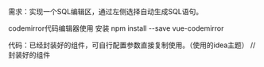 需求：实现一个SQL编辑区，通过左侧选择自动生成SQL语句。


codemirror代码编辑器使用
安装
npm install --save vue-codemirror

代码：已经封装好的组件，可自行配置参数直接复制使用。（使用的idea主题）
//封装好的组件
<template>
<div class="json-editor">
<textarea ref="textarea" />
</div>
</template>

<script>
	import CodeMirror from 'codemirror'
	import 'codemirror/lib/codemirror.css'
	import 'codemirror/mode/sql/sql.js'
	// 替换主题这里需修改名称
	import 'codemirror/theme/idea.css'
	export default {
		props: {
			value: {
				type: String,
				required: true
			},
			height: {
				type: String,
				required: true
			}
		},
		data() {
			return {
				editor: false
			}
		},
		watch: {
			value(value) {
				const editorValue = this.editor.getValue()
				if (value !== editorValue) {
					this.editor.setValue(this.value)
				}
			},
			height(value) {
				this.editor.setSize('auto', this.height)
			}
		},
		mounted() {
			this.editor = CodeMirror.fromTextArea(this.$refs.textarea, {
				mode: 'text/x-mysql', //语言
				lineNumbers: true, //是否在编辑器左侧显示行号
				lint: true,
				matchBrackets: true, // 括号匹配
				lineWrapping: true,
				tabSize: 2, // 缩进格式
				styleActiveLine: true, // 高亮选中行
				cursorHeight: 0.9,
				// 替换主题这里需修改名称
				theme: 'idea',
				//是否为只读,如果为"nocursor" 不仅仅为只读 连光标都无法在区域聚焦
				readOnly: false,
			})
			this.editor.setSize('auto', this.height)
			this.editor.setValue(this.value)
		},
		methods: {
			getValue() {
				return this.editor.getValue()
			}
		}
	}
</script>

<style scoped>
	.json-editor {
		height: 100%;
	}

	.json-editor>>>.CodeMirror {
		font-size: 14px;
		/* overflow-y:auto; */
		font-weight: normal
	}

	.json-editor>>>.CodeMirror-scroll {}

	.json-editor>>>.cm-s-rubyblue span.cm-string {
		color: #F08047;
	}
</style>

//父组件调用

//绑定value值即可
<code-mirror ref="codemirror" :value="content" :height="'400px'"></code-mirror>
1
2
SQL代码格式化功能
npm安装sql-formatter插件（如果已安装淘宝镜像使用cnpm）
npm install --save sql-formatter
1
引入该sql-formatter.js文件
import sqlFormatter from 'sql-formatter';
1
使用方法
formatSql() {
/*（sql编辑器内容绑定content参数） 将sql内容进行格式后放入编辑器中*/
this.content = sqlFormatter.format(this.content);
},
1
2
3
4
格式化后效果

SQL代码格式化遇到的bug
使用过程中遇到问题：cannot read property ‘format‘ of undefined
解决：版本问题，默认安装4.x.x版本，将版本改低即可。
————————————————

                            版权声明：本文为博主原创文章，遵循 CC 4.0 BY-SA 版权协议，转载请附上原文出处链接和本声明。

原文链接：https://blog.csdn.net/ka_xingl/article/details/117998681


嗯，同班啊，最好的一个问题。
